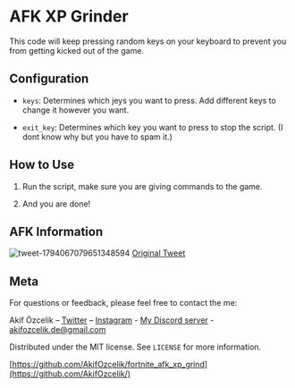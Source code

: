 # AFK XP Grinder

This code will keep pressing random keys on your keyboard to prevent you from getting kicked out of the game.

## Configuration

- `keys`: Determines which jeys you want to press. Add different keys to change it however you want.

- `exit_key`: Determines which key you want to press to stop the script. (I dont know why but you have to spam it.)

## How to Use

1. Run the script, make sure you are giving commands to the game.

2. And you are done!

## AFK Information

![tweet-1794067079651348594](https://github.com/AkifOzcelik/fortnite_afk_xp_grind/assets/74510324/cc497bdf-40d9-449f-9ec5-e179930742f5)
[Original Tweet](https://x.com/ItsADAMO_/status/1794067079651348594)

## Meta

For questions or feedback, please feel free to contact the me:

Akif Özcelik – [Twitter](https://twitter.com/akifzclk) – [Instagram](https://www.instagram.com/iamakifzclk/) - [My Discord server](https://discord.gg/6PRazmg9fs) - akifozcelik.de@gmail.com

Distributed under the MIT license. See `LICENSE` for more information.

[https://github.com/AkifOzcelik/fortnite_afk_xp_grind](https://github.com/AkifOzcelik/)
